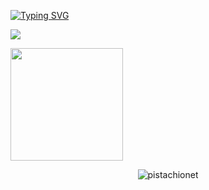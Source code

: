 

[![Typing SVG](http://readme-typing-svg.herokuapp.com?font=Fira+Code&pause=1000&color=7393B3&width=1000&lines=Computer+Science+and+Computer+Information+Science+%40+Unv.+of+Maryland;Contact%3A+misa@navid.contact;Website%3A+www.navid.contact)](https://github.com/pistachionet)

<a href="https://navid.contact/" target="_blank"><img src="https://user-images.githubusercontent.com/78292140/202615820-c145686d-ddf8-487a-a017-678a150ad181.png"></a>





<p>
  
  <img height="180em" src="https://github-readme-stats.vercel.app/api/top-langs/?username=pistachionet&exclude_repo=KNN-Image-Classification&show_icons=true&hide_border=true&layout=compact&langs_count=8"/>
</p>





<p align="center"> 
	<img src="https://komarev.com/ghpvc/?username=pistachionet&color=green" alt="pistachionet"/>
	
</p>
